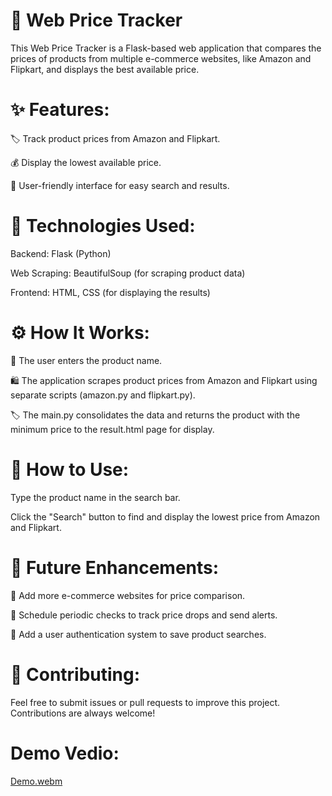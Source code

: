 # 🛒 Web Price Tracker

This Web Price Tracker is a Flask-based web application that compares the prices of products from multiple e-commerce websites, like Amazon and Flipkart, and displays the best available price.

# ✨ Features:

🏷️ Track product prices from Amazon and Flipkart.

💰 Display the lowest available price.

🎯 User-friendly interface for easy search and results.

# 🔧 Technologies Used:

Backend: Flask (Python)

Web Scraping: BeautifulSoup (for scraping product data)

Frontend: HTML, CSS (for displaying the results)

# ⚙️ How It Works:

🔎 The user enters the product name.

🛍️ The application scrapes product prices from Amazon and Flipkart using separate scripts (amazon.py and flipkart.py).

🏷️ The main.py consolidates the data and returns the product with the minimum price to the result.html page for display.




# 📝 How to Use:

Type the product name in the search bar.

Click the "Search" button to find and display the lowest price from Amazon and Flipkart.

# 🚀 Future Enhancements:

🏪 Add more e-commerce websites for price comparison.

🔔 Schedule periodic checks to track price drops and send alerts.

🔐 Add a user authentication system to save product searches.

# 🤝 Contributing:

Feel free to submit issues or pull requests to improve this project. Contributions are always welcome!

# Demo Vedio:

[Demo.webm](https://github.com/user-attachments/assets/ab58bd73-3c95-44ab-8117-96ae2b0200c4)
